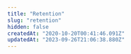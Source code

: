 ```yaml
---
title: "Retention"
slug: "retention"
hidden: false
createdAt: "2020-10-20T00:41:46.091Z"
updatedAt: "2023-09-26T21:06:38.880Z"
---
```

